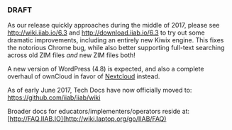 ### DRAFT

As our release quickly approaches during the middle of 2017, please see http://wiki.iiab.io/6.3 and http://download.iiab.io/6.3 to try out some dramatic improvements, including an entirely new Kiwix engine.  This fixes the notorious Chrome bug, while also better supporting full-text searching across old ZIM files *and* new ZIM files both!

A new version of WordPress (4.8) is expected, and also a complete overhaul of ownCloud in favor of [Nextcloud](https://nextcloud.com/) instead.

As of early June 2017, Tech Docs have now officially moved to: https://github.com/iiab/iiab/wiki

Broader docs for educators/implementers/operators reside at: [http://FAQ.IIAB.IO](http://wiki.laptop.org/go/IIAB/FAQ)